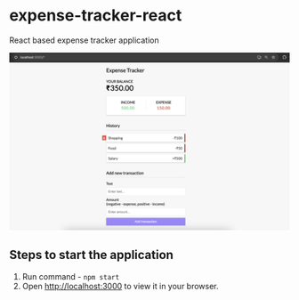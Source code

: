 # expense-tracker-react

React based expense tracker application

![alt text](https://github.com/architnahta/expense-tracker-react/blob/main/expense-tracker.png?raw=true)

## Steps to start the application
1. Run command - `npm start`
2. Open [http://localhost:3000](http://localhost:3000) to view it in your browser.
